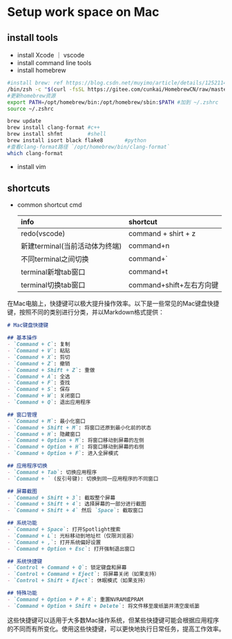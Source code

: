# Setup work space on Mac
## install tools
- install Xcode ｜ vscode
- install command line tools
- install homebrew
 
```sh
#install brew: ref https://blog.csdn.net/muyimo/article/details/125211460
/bin/zsh -c "$(curl -fsSL https://gitee.com/cunkai/HomebrewCN/raw/master/Homebrew.sh)"
#更新homebrew资源
export PATH=/opt/homebrew/bin:/opt/homebrew/sbin:$PATH #加到 ~/.zshrc
source ~/.zshrc

brew update
brew install clang-format #c++
brew install shfmt        #shell
brew install isort black flake8       #python
#查看clang-format路径 `/opt/homebrew/bin/clang-format`
which clang-format 
```
 
- install vim


## shortcuts
- common shortcut cmd

  | info                           | shortcut                 |
  | :----------------------------- | :----------------------- |
  | redo(vscode)                   | command + shirt + z      |
  | 新建terminal(当前活动体为终端) | command+n                |
  | 不同terminal之间切换           | command+`                |
  | terminal新增tab窗口            | command+t                |
  | terminal切换tab窗口            | command+shift+左右方向键 |
在Mac电脑上，快捷键可以极大提升操作效率。以下是一些常见的Mac键盘快捷键，按照不同的类别进行分类，并以Markdown格式提供：

```markdown
# Mac键盘快捷键

## 基本操作
- `Command + C`: 复制
- `Command + V`: 粘贴
- `Command + X`: 剪切
- `Command + Z`: 撤销
- `Command + Shift + Z`: 重做
- `Command + A`: 全选
- `Command + F`: 查找
- `Command + S`: 保存
- `Command + W`: 关闭窗口
- `Command + Q`: 退出应用程序

## 窗口管理
- `Command + M`: 最小化窗口
- `Command + Shift + M`: 将窗口还原到最小化前的状态
- `Command + H`: 隐藏窗口
- `Command + Option + M`: 将窗口移动到屏幕的左侧
- `Command + Option + H`: 将窗口移动到屏幕的右侧
- `Command + Option + F`: 进入全屏模式

## 应用程序切换
- `Command + Tab`: 切换应用程序
- `Command + ` (反引号键): 切换到同一应用程序的不同窗口

## 屏幕截图
- `Command + Shift + 3`: 截取整个屏幕
- `Command + Shift + 4`: 选择屏幕的一部分进行截图
- `Command + Shift + 4` 然后 `Space`: 截取窗口

## 系统功能
- `Command + Space`: 打开Spotlight搜索
- `Command + L`: 光标移动到地址栏（仅限浏览器）
- `Command + ,`: 打开系统偏好设置
- `Command + Option + Esc`: 打开强制退出窗口

## 系统快捷键
- `Control + Command + Q`: 锁定键盘和屏幕
- `Control + Command + Eject`: 将屏幕关闭（如果支持）
- `Control + Shift + Eject`: 休眠模式（如果支持）

## 特殊功能
- `Command + Option + P + R`: 重置NVRAM或PRAM
- `Command + Option + Shift + Delete`: 将文件移至废纸篓并清空废纸篓
```

这些快捷键可以适用于大多数Mac操作系统，但某些快捷键可能会根据应用程序的不同而有所变化。使用这些快捷键，可以更快地执行日常任务，提高工作效率。
 